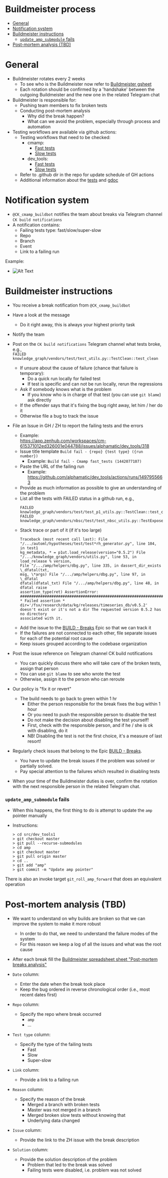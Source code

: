 # Buildmeister process

<!-- toc -->

- [General](#general)
- [Notification system](#notification-system)
- [Buildmeister instructions](#buildmeister-instructions)
    + [`update_amp_submodule` fails](#update_amp_submodule-fails)
- [Post-mortem analysis (TBD)](#post-mortem-analysis-tbd)

<!-- tocstop -->

# General

- Buildmeister rotates every 2 weeks
  - To see who is the Buildmeister now refer to [<span class="underline">Buildmeister gsheet</span>](https://docs.google.com/spreadsheets/d/1Ab6a3BVeLX1l1B3_A6rNY9pHRsofeoCw2ip2dkQ6SdA/edit#gid=0)
  - Each rotation should be confirmed by a 'handshake' between the outgoing
    Buildmeister and the new one in the related Telegram chat
- Buildmeister is responsible for:
  - Pushing team members to fix broken tests
  - Conducting post-mortem analysis
    - Why did the break happen?
    - What can we avoid the problem, especially through process and automation
- Testing workflows are available via github actions:
  - Testing workflows that need to be checked:
    - cmamp:
      - [<span class="underline">Fast tests</span>](https://github.com/cryptokaizen/cmamp/actions/workflows/fast_tests.yml)
      - [<span class="underline">Slow tests</span>](https://github.com/cryptokaizen/cmamp/actions/workflows/slow_tests.yml)
    - dev_tools:
      - [<span class="underline">Fast tests</span>](https://github.com/alphamatic/dev_tools/actions/workflows/fast_tests.yml)
      - [<span class="underline">Slow tests</span>](https://github.com/alphamatic/dev_tools/actions/workflows/slow_tests.yml)
  - Refer to .github dir in the repo for update schedule of GH actions
  - Additional information about the [<span class="underline">tests</span>](https://github.com/sorrentum/sorrentum/blob/master/docs/Unit_tests.md) and [<span class="underline">gdoc</span>](https://docs.google.com/document/d/1M8I2qt5CuCw7537_1yayeZhIfh_VoeHT26h5jgSEm3Q/edit)

# Notification system

- `@CK_cmamp_buildbot` notifies the team about breaks via Telegram channel `CK build notifications`
- A notification contains:
  - Failing tests type: fast/slow/super-slow
  - Repo
  - Branch
  - Event
  - Link to a failing run

Example:
- ![Alt Text](Buildmeister_process_figs/image1.png)

# Buildmeister instructions

- You receive a break notification from `@CK_cmamp_buildbot`
- Have a look at the message
  - Do it right away, this is always your highest priority task
- Notify the team

- Post on the `CK build notifications` Telegram channel what tests broke, e.g.,  
`FAILED knowledge_graph/vendors/test/test_utils.py::TestClean::test_clean`
  - If unsure about the cause of failure (chance that failure is temporary):
    - Do a quick run locally for failed test
    - If test is specific and can not be run locally, rerun the regressions
  - Ask if somebody knows what is the problem
    - If you know who is in charge of that test (you can use `git blame`) ask
        directly
  - If the offender says that it's fixing the bug right away, let him / her do it
  - Otherwise file a bug to track the issue

- File an Issue in GH / ZH to report the failing tests and the errors
  - Example:  
    [<span class="underline">https://app.zenhub.com/workspaces/cm-615371012ed326001e044788/issues/alphamatic/dev_tools/318</span>](https://github.com/cryptokaizen/cmamp/issues/4386)
  - Issue title template `Build fail - {repo} {test type} ({run number})`
    - Example: `Build fail - Cmamp fast_tests (1442077107)`
  - Paste the URL of the failing run
    - Example: [<span class="underline">https://github.com/alphamatic/dev_tools/actions/runs/1497955663</span>](https://github.com/alphamatic/dev_tools/actions/runs/1497955663)
  - Provide as much information as possible to give an understanding of the
    problem
  - List all the tests with FAILED status in a github run, e.g.,  
    ```
    FAILED knowledge_graph/vendors/test/test_p1_utils.py::TestClean::test_clean
    FAILED knowledge_graph/vendors/nbsc/test/test_nbsc_utils.py::TestExposeNBSCMetadata::test_expose_nbsc_metadata
    ```
  - Stack trace or part of it (if it's too large)  
    ```
    Traceback (most recent call last): File
    "/.../automl/hypotheses/test/test*rh_generator.py", line 104, in test1
    kg_metadata, * = p1ut.load_release(version="0.5.2") File
    "/.../knowledge_graph/vendors/utils.py", line 53, in load_release % version,
    File "/.../amp/helpers/dbg.py", line 335, in dassert_dir_exists \_dfatal(txt,
    msg, \*args) File "/.../amp/helpers/dbg.py", line 97, in \_dfatal
    dfatal(dfatal_txt) File "/.../amp/helpers/dbg.py", line 48, in dfatal raise
    assertion_type(ret) AssertionError:
    ##############################################################################
    * Failed assertion * dir='/fsx/research/data/kg/releases/timeseries_db/v0.5.2'
    doesn't exist or it's not a dir The requested version 0.5.2 has no directory
    associated with it.
    ```
  - Add the issue to the
    [<span class="underline">BUILD - Breaks</span>](https://app.zenhub.com/workspaces/cm-615371012ed326001e044788/issues/cryptokaizen/cmamp/167) Epic so that we can track it
  - If the failures are not connected to each other, file separate issues for each
    of the potential root cause
  - Keep issues grouped according to the codebase organization

- Post the issue reference on Telegram channel CK build notifications
  - You can quickly discuss there who will take care of the broken tests, assign
    that person
  - You can use `git blame` to see who wrote the test
  - Otherwise, assign it to the person who can reroute

- Our policy is "fix it or revert"
  - The build needs to go back to green within 1 hr
    - Either the person responsible for the break fixes the bug within 1 hour
    - Or you need to push the responsible person to disable the test
    - Do not make the decision about disabling the test yourself!
    - First, check with the responsible person, and if he / she is ok with
      disabling, do it
    - NB! Disabling the test is not the first choice, it's a measure of last
      resort!

- Regularly check issues that belong to the Epic [<span class="underline">BUILD - Breaks</span>](https://app.zenhub.com/workspaces/cm-615371012ed326001e044788/issues/cryptokaizen/cmamp/167).
  - You have to update the break issues if the problem was solved or partially
    solved.
  - Pay special attention to the failures which resulted in disabling tests

- When your time of the Buildmeister duties is over, confirm the rotation with
  the next responsible person in the related Telegram chat.

### `update_amp_submodule` fails

- When this happens, the first thing to do is attempt to update the `amp`
  pointer manually

- Instructions:
    ```
    > cd src/dev_tools1 
    > git checkout master 
    > git pull --recurse-submodules 
    > cd amp 
    > git checkout master 
    > git pull origin master 
    > cd .. 
    > git add "amp" 
    > git commit -m "Update amp pointer"
    ```
There is also an invoke target `git_roll_amp_forward` that does an equivalent
operation

# Post-mortem analysis (TBD)

- We want to understand on why builds are broken so that we can improve the
  system to make it more robust
  - In order to do that, we need to understand the failure modes of the system
  - For this reason we keep a log of all the issues and what was the root cause

- After each break fill the
  [Buildmeister spreadsheet sheet "Post-mortem breaks analysis"](https://docs.google.com/spreadsheets/d/1AajgLnRQka9-W8mKOkobg8QOzaEVOnIMlDi8wWVATeA/edit#gid=1363431255)

- `Date` column:
  - Enter the date when the break took place
  - Keep the bug ordered in reverse chronological order (i.e., most recent dates
    first)

- `Repo` column:
  - Specify the repo where break occurred
    - `amp`
    - ...

- `Test type` column:
  - Specify the type of the failing tests
    - Fast
    - Slow
    - Super-slow

- `Link` column:
  - Provide a link to a failing run

- `Reason` column:
  - Specify the reason of the break
    - Merged a branch with broken tests
    - Master was not merged in a branch
    - Merged broken slow tests without knowing that
    - Underlying data changed

- `Issue` column:
  - Provide the link to the ZH issue with the break description

- `Solution` column:
  - Provide the solution description of the problem
    - Problem that led to the break was solved
    - Failing tests were disabled, i.e. problem was not solved
